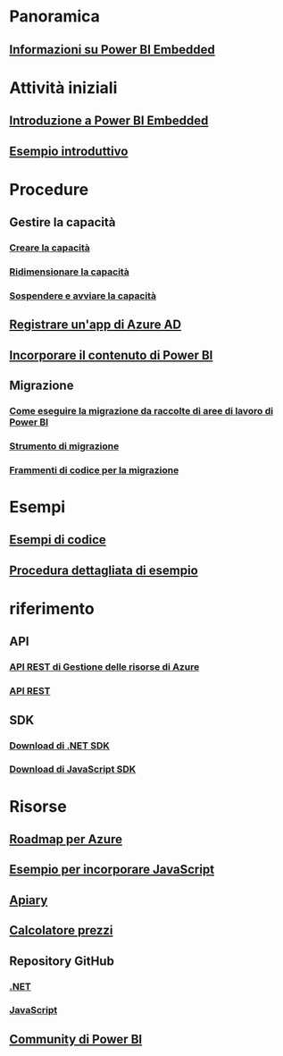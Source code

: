 # Panoramica
## [Informazioni su Power BI Embedded](what-is-power-bi-embedded.md)

# Attività iniziali
## [Introduzione a Power BI Embedded](get-started.md)
## [Esempio introduttivo](https://powerbi.microsoft.com/documentation/powerbi-developer-embed-sample-app-owns-data/)

# Procedure
## Gestire la capacità
### [Creare la capacità](create-capacity.md)
### [Ridimensionare la capacità](scale-capacity.md)
### [Sospendere e avviare la capacità](pause-start.md)
## [Registrare un'app di Azure AD](https://powerbi.microsoft.com/documentation/powerbi-developer-register-app/)
## [Incorporare il contenuto di Power BI](https://powerbi.microsoft.com/documentation/powerbi-developer-embedding-content/)

## Migrazione
### [Come eseguire la migrazione da raccolte di aree di lavoro di Power BI](migrate-from-power-bi-workspace-collections.md)
### [Strumento di migrazione](migrate-tool.md)
### [Frammenti di codice per la migrazione](migrate-code-snippets.md)

# Esempi
## [Esempi di codice](https://github.com/Microsoft/PowerBI-Developer-Samples)
## [Procedura dettagliata di esempio](https://powerbi.microsoft.com/documentation/powerbi-developer-embed-sample-app-owns-data/)

# riferimento
## API
### [API REST di Gestione delle risorse di Azure](/rest/api/powerbiembedded/)
### [API REST](https://msdn.microsoft.com/en-us/library/mt147898.aspx)
## SDK
### [Download di .NET SDK](https://www.nuget.org/packages/Microsoft.PowerBI.Api/)
### [Download di JavaScript SDK](https://www.nuget.org/packages/Microsoft.PowerBI.JavaScript/)

# Risorse
## [Roadmap per Azure](https://azure.microsoft.com/roadmap/?category=intelligence-analytics)
## [Esempio per incorporare JavaScript](https://microsoft.github.io/PowerBI-JavaScript/demo/)
## [Apiary](http://docs.powerbi.apiary.io/)
## [Calcolatore prezzi](https://azure.microsoft.com/pricing/calculator/)
## Repository GitHub
### [.NET](https://github.com/Microsoft/PowerBI-CSharp)
### [JavaScript](https://github.com/Microsoft/PowerBI-JavaScript)
## [Community di Power BI](http://community.powerbi.com/t5/Developer/bd-p/Developer)

